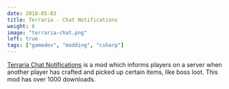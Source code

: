 ```yaml
---
date: 2018-05-03
title: Terraria - Chat Notifications
weight: 6
image: "terraria-chat.png"
left: true
tags: ["gamedev", "modding", "csharp"]
---
```


[Terraria Chat Notifications](https://github.com/Zephilinox/ZephsChatNotifications) is a mod which informs players on a server when another player has crafted and picked up certain items, like boss loot. This mod has over 1000 downloads.
